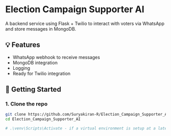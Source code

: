 # Election Campaign Supporter AI

A backend service using Flask + Twilio to interact with voters via WhatsApp and store messages in MongoDB.

## 💡 Features
- WhatsApp webhook to receive messages
- MongoDB integration
- Logging
- Ready for Twilio integration

## 🚀 Getting Started

### 1. Clone the repo
```bash
git clone https://github.com/Suryakiran-R/Election_Campaign_Supporter_AI.git
cd Election_Campaign_Supporter_AI

# .\venv\Scripts\Activate - if a virtual environment is setup at a later stage